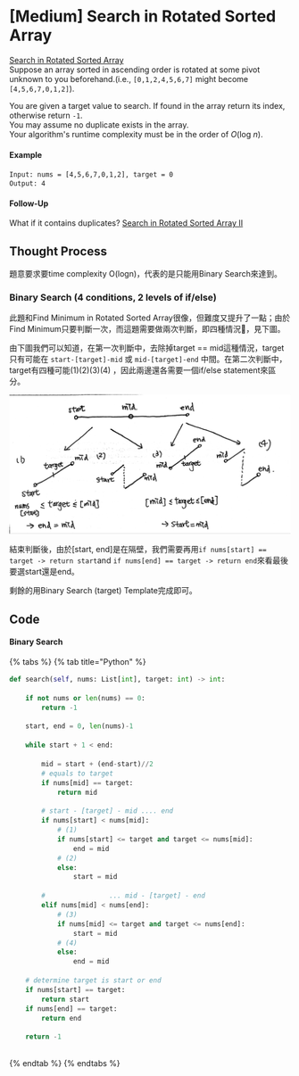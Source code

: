 # \[Medium\] Search in Rotated Sorted Array

[Search in Rotated Sorted Array](https://leetcode.com/problems/search-in-rotated-sorted-array/)  
Suppose an array sorted in ascending order is rotated at some pivot unknown to you beforehand.\(i.e., `[0,1,2,4,5,6,7]` might become `[4,5,6,7,0,1,2]`\).  
  
You are given a target value to search. If found in the array return its index, otherwise return `-1`.  
You may assume no duplicate exists in the array.  
Your algorithm's runtime complexity must be in the order of _O_\(log _n_\).

#### Example

```text
Input: nums = [4,5,6,7,0,1,2], target = 0
Output: 4
```

#### Follow-Up

What if it contains duplicates? [Search in Rotated Sorted Array II](https://leetcode.com/problems/search-in-rotated-sorted-array-ii)

## Thought Process

題意要求要time complexity O\(logn\)，代表的是只能用Binary Search來達到。

### Binary Search \(4 conditions, 2 levels of if/else\)

此題和Find Minimum in Rotated Sorted Array很像，但難度又提升了一點；由於Find Minimum只要判斷一次，而這題需要做兩次判斷，即四種情況，見下圖。

由下圖我們可以知道，在第一次判斷中，去除掉target == mid這種情況，target只有可能在 `start-[target]-mid` 或 `mid-[target]-end` 中間。在第二次判斷中，target有四種可能\(1\)\(2\)\(3\)\(4\)
，因此兩邊還各需要一個if/else statement來區分。

![](../.gitbook/assets/1-2.jpg)

結束判斷後，由於\[start, end\]是在隔壁，我們需要再用`if nums[start] == target -> return start`and `if nums[end] == target -> return end`來看最後要選start還是end。

剩餘的用Binary Search \(target\) Template完成即可。

## Code

#### Binary Search

{% tabs %}
{% tab title="Python" %}
```python
def search(self, nums: List[int], target: int) -> int:
    
    if not nums or len(nums) == 0:
        return -1
    
    start, end = 0, len(nums)-1
    
    while start + 1 < end:
    
        mid = start + (end-start)//2
        # equals to target
        if nums[mid] == target:
            return mid
        
        # start - [target] - mid .... end
        if nums[start] < nums[mid]:
            # (1)
            if nums[start] <= target and target <= nums[mid]:
                end = mid
            # (2)
            else:
                start = mid 
            
        #                ... mid - [target] - end
        elif nums[mid] < nums[end]:
            # (3)
            if nums[mid] <= target and target <= nums[end]:
                start = mid
            # (4)
            else:
                end = mid
        
    # determine target is start or end
    if nums[start] == target:
        return start
    if nums[end] == target:
        return end
    
    return -1
    
```
{% endtab %}
{% endtabs %}

